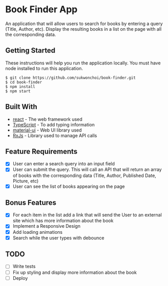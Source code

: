 # Book Finder App
An application that will allow users to search for books by entering a query (Title, Author, etc). Display the resulting books in a list on the page with all the corresponding data.

## Getting Started
These instructions will help you run the application locally. You must have node installed to run this application.
```
$ git clone https://github.com/sukwonchoi/book-finder.git
$ cd book-finder
$ npm install
$ npm start
```
## Built With
* [react](https://reactjs.org/) - The web framework used
* [TypeScript](https://www.typescriptlang.org/) - To add typing information
* [material-ui](https://material-ui.com/) - Web UI library used
* [RxJs](https://rxjs-dev.firebaseapp.com/) - Library used to manage API calls 

## Feature Requirements
- [x] User can enter a search query into an input field
- [x] User can submit the query. This will call an API that will return an array of books with the corresponding data (Title, Author, Published Date, Picture, etc)
- [x] User can see the list of books appearing on the page

## Bonus Features
- [x] For each item in the list add a link that will send the User to an external site which has more information about the book
- [x] Implement a Responsive Design
- [x] Add loading animations
- [x] Search while the user types with debounce

## TODO
- [ ] Write tests
- [ ] Fix up styling and display more information about the book
- [ ] Deploy

